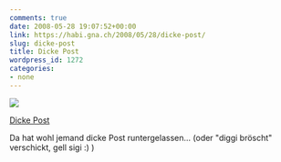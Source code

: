 ```yaml
---
comments: true
date: 2008-05-28 19:07:52+00:00
link: https://habi.gna.ch/2008/05/28/dicke-post/
slug: dicke-post
title: Dicke Post
wordpress_id: 1272
categories:
- none
---
```



 [![](https://static.flickr.com/2333/2531139493_8a18b14e78_m.jpg)](https://www.flickr.com/photos/habi/2531139493/)
   

 
  [Dicke Post](https://www.flickr.com/photos/habi/2531139493/)
    

 



Da hat wohl jemand dicke Post runtergelassen... (oder "diggi bröscht" verschickt, gell sigi :) )
  

